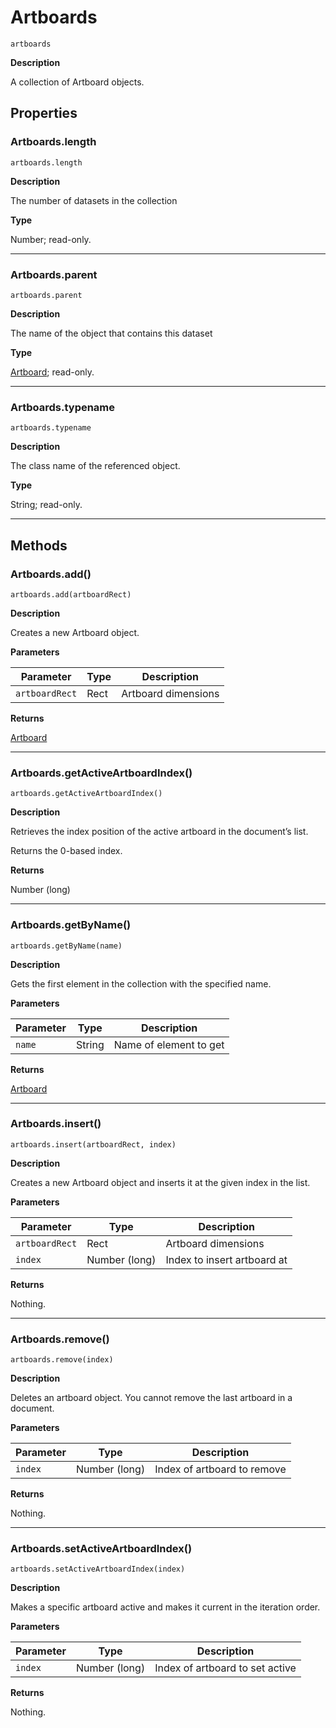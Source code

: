 <a id="jsobjref-artboards"></a>

# Artboards

`artboards`

**Description**

A collection of Artboard objects.

## Properties

<a id="jsobjref-artboards-length"></a>

### Artboards.length

`artboards.length`

**Description**

The number of datasets in the collection

**Type**

Number; read-only.

---

<a id="jsobjref-artboards-parent"></a>

### Artboards.parent

`artboards.parent`

**Description**

The name of the object that contains this dataset

**Type**

[Artboard](Artboard.md#jsobjref-artboard); read-only.

---

<a id="jsobjref-artboards-typename"></a>

### Artboards.typename

`artboards.typename`

**Description**

The class name of the referenced object.

**Type**

String; read-only.

---

## Methods

<a id="jsobjref-artboards-add"></a>

### Artboards.add()

`artboards.add(artboardRect)`

**Description**

Creates a new Artboard object.

**Parameters**

| Parameter      | Type   | Description         |
|----------------|--------|---------------------|
| `artboardRect` | Rect   | Artboard dimensions |

**Returns**

[Artboard](Artboard.md#jsobjref-artboard)

---

<a id="jsobjref-artboards-getactiveartboardindex"></a>

### Artboards.getActiveArtboardIndex()

`artboards.getActiveArtboardIndex()`

**Description**

Retrieves the index position of the active artboard in the document’s list.

Returns the 0-based index.

**Returns**

Number (long)

---

<a id="jsobjref-artboards-getbyname"></a>

### Artboards.getByName()

`artboards.getByName(name)`

**Description**

Gets the first element in the collection with the specified name.

**Parameters**

| Parameter   | Type   | Description            |
|-------------|--------|------------------------|
| `name`      | String | Name of element to get |

**Returns**

[Artboard](Artboard.md#jsobjref-artboard)

---

<a id="jsobjref-artboards-insert"></a>

### Artboards.insert()

`artboards.insert(artboardRect, index)`

**Description**

Creates a new Artboard object and inserts it at the given index in the list.

**Parameters**

| Parameter      | Type          | Description                 |
|----------------|---------------|-----------------------------|
| `artboardRect` | Rect          | Artboard dimensions         |
| `index`        | Number (long) | Index to insert artboard at |

**Returns**

Nothing.

---

<a id="jsobjref-artboards-remove"></a>

### Artboards.remove()

`artboards.remove(index)`

**Description**

Deletes an artboard object. You cannot remove the last artboard in a document.

**Parameters**

| Parameter   | Type          | Description                 |
|-------------|---------------|-----------------------------|
| `index`     | Number (long) | Index of artboard to remove |

**Returns**

Nothing.

---

<a id="jsobjref-artboards-setactiveartboardindex"></a>

### Artboards.setActiveArtboardIndex()

`artboards.setActiveArtboardIndex(index)`

**Description**

Makes a specific artboard active and makes it current in the iteration order.

**Parameters**

| Parameter   | Type          | Description                     |
|-------------|---------------|---------------------------------|
| `index`     | Number (long) | Index of artboard to set active |

**Returns**

Nothing.
